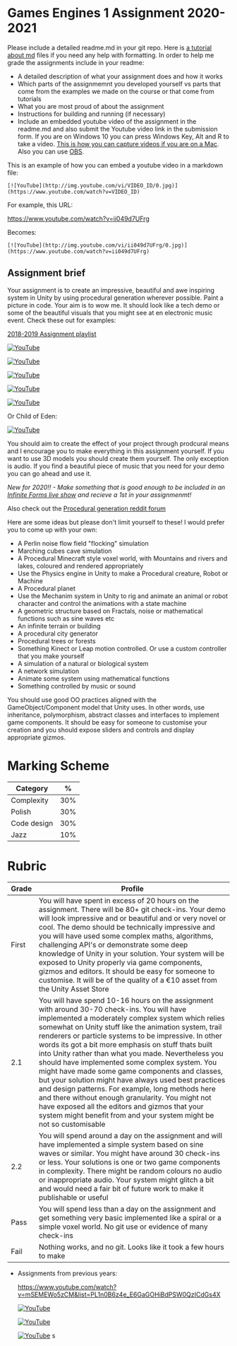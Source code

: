 # Games Engines 1 Assignment 2020-2021

Please include a detailed readme.md in your git repo. Here is [a tutorial about md](https://guides.github.com/features/mastering-markdown/) files if you need any help with formatting. In order to help me grade the assignments include in your readme:

- A detailed description of what your assignment does and how it works
- Which parts of the assignmemnt you developed yourself vs parts that come from the examples we made on the course or that come from tutorials
- What you are most proud of about the assignment 
- Instructions for building and running (if necessary)
- Include an embedded youtube video of the assignment in the readme.md and also submit the Youtube video link in the submission form. If you are on Windows 10 you can press Windows Key, Alt and R to take a video. [This is how you can capture videos if you are on a Mac](https://www.cnbc.com/2018/05/20/how-to-record-the-screen-on-my-mac.html). Also you can use [OBS](https://obsproject.com/).

This is an example of how you can embed a youtube video in a markdown file:

```
[![YouTube](http://img.youtube.com/vi/VIDEO_ID/0.jpg)](https://www.youtube.com/watch?v=VIDEO_ID)
```

For example, this URL: 

https://www.youtube.com/watch?v=ii049d7UFrg

Becomes:

```
[![YouTube](http://img.youtube.com/vi/ii049d7UFrg/0.jpg)](https://www.youtube.com/watch?v=ii049d7UFrg)

```

## Assignment brief

Your assignment is to create an impressive, beautiful and awe inspiring system in Unity by using procedural generation wherever possible. Paint a picture in code. Your aim is to wow me. It should look like a tech demo or some of the beautiful visuals that you might see at en electronic music event. Check these out for examples:

[2018-2019 Assignment playlist](https://www.youtube.com/watch?v=MXm9OmzRe2o&list=PL1n0B6z4e_E5qaYwUOlJ63XI2OR9ty7Bs)

[![YouTube](http://img.youtube.com/vi/rY4-qhGhJIE/0.jpg)](https://www.youtube.com/watch?v=rY4-qhGhJIE)

[![YouTube](http://img.youtube.com/vi/5fZT4dnkXM8/0.jpg)](https://www.youtube.com/watch?v=rY4-5fZT4dnkXM8)

[![YouTube](http://img.youtube.com/vi/8KRe7oeOdE8/0.jpg)](https://www.youtube.com/watch?v=8KRe7oeOdE8)

[![YouTube](http://img.youtube.com/vi/fpViZkhpPHk/0.jpg)](https://www.youtube.com/watch?v=fpViZkhpPHk)

[![YouTube](http://img.youtube.com/vi/8tXJ9BzqHic/0.jpg)](https://www.youtube.com/watch?v=8tXJ9BzqHic)

Or Child of Eden:

[![YouTube](http://img.youtube.com/vi/ic8r_Z9vS-Q/0.jpg)](https://www.youtube.com/watch?v=ic8r_Z9vS-Q)

You should aim to create the effect of your project through prodcural means and I encourage you to make everything in this assignment yourself. If you want to use 3D models you should create them yourself. The only exception is audio. If you find a beautiful piece of music that you need for your demo you can go ahead and use it.

*New for 2020!! - Make something that is good enough to be included in an [Infinite Forms live show](http://bryanduggan.org/forms) and recieve a 1st in your assignmenmt!*

Also check out the [Procedural generation reddit forum](https://www.reddit.com/r/proceduralgeneration/)

Here are some ideas but please don't limit yourself to these! I would prefer you to come up with your own:

 - A Perlin noise flow field "flocking" simulation
 - Marching cubes cave simulation
 - A Procedural Minecraft style voxel world, with Mountains and rivers and lakes, coloured and rendered appropriately
 - Use the Physics engine in Unity to make a Procedural creature, Robot or Machine
 - A Procedural planet
 - Use the Mechanim system in Unity to rig and animate an animal or robot character and control the animations with a state machine
 - A geometric structure based on Fractals, noise or mathematical functions such as sine waves etc
 - An infinite terrain or building
 - A procedural city generator
 - Procedural trees or forests
 - Something Kinect or Leap motion controlled. Or use a custom controller that you make yourself  
 - A simulation of a natural or biological system
 - A network simulation
 - Animate some system using mathematical functions 
 - Something controlled by music or sound
 
 You should use good OO practices aligned with the GameObject/Component model that Unity uses. In other words, use inheritance, polymorphism, abstract classes and interfaces to implement game components. It should be easy for someone to customise your creation and you should expose sliders and controls and display appropriate gizmos. 
 
 # Marking Scheme
 
 | Category |  %|
 |----------|---|
 | Complexity | 30% |
 | Polish     | 30% |
 | Code design| 30% |
 | Jazz       | 10% | 
 
 # Rubric
 
 | Grade | Profile |
 |-------|---------|
 | First | You will have spent in excess of 20 hours on the assignment. There will be 80+ git check-ins. Your demo will look impressive and or beautiful and or very novel or cool. The demo should be technically impressive and you will have used some complex maths, algorithms, challenging API's or demonstrate some deep knowledge of Unity in your solution. Your system will be exposed to Unity properly via game components, gizmos and editors. It should be easy for someone to customise. It will be of the quality of a €10 asset from the Unity Asset Store |
 | 2.1   | You will have spend 10-16 hours on the assignment with around 30-70 check-ins. You will have implemented a moderately complex system which relies somewhat on Unity stuff like the animation system, trail renderers or particle systems to be impressive. In other words its got a bit more emphasis on stuff thats built into Unity rather than what you made. Nevertheless you should have implemented some complex system. You might have made some game components and classes, but your solution might have always used best practices and design patterns. For example, long methods here and there without enough granularity. You might not have exposed all the editors and gizmos that your system might benefit from and your system might be not so customisable| 
 | 2.2   | You will spend around a day on the assignment and will have implemented a simple system based on sine waves or similar. You might have around 30 check-ins or less. Your solutions is one or two game components in complexity. There might be random colours no audio or inappropriate audio. Your system might glitch a bit and would need a fair bit of future work to make it publishable or useful|
 | Pass  | You will spend less than a day on the assignment and get something very basic implemented like a spiral or a simple voxel world. No git use or evidence of many check-ins|
 | Fail  | Nothing works, and no git. Looks like it took a few hours to make | 
 
 - Assignments from previous years:
 
 	
 	https://www.youtube.com/watch?v=mSEMEWo5zCM&list=PL1n0B6z4e_E6GaGOHiBdPSW0QzICdGs4X
 	
 
	[![YouTube](http://img.youtube.com/vi/ii049d7UFrg/0.jpg)](https://www.youtube.com/watch?v=ii049d7UFrg)

	[![YouTube](http://img.youtube.com/vi/5BPxM--x-7M/0.jpg)](https://www.youtube.com/watch?v=5BPxM--x-7M)

	[![YouTube](http://img.youtube.com/vi/ii049d7UFrg/0.jpg)](https://www.youtube.com/watch?v=ii049d7UFrg)
s
